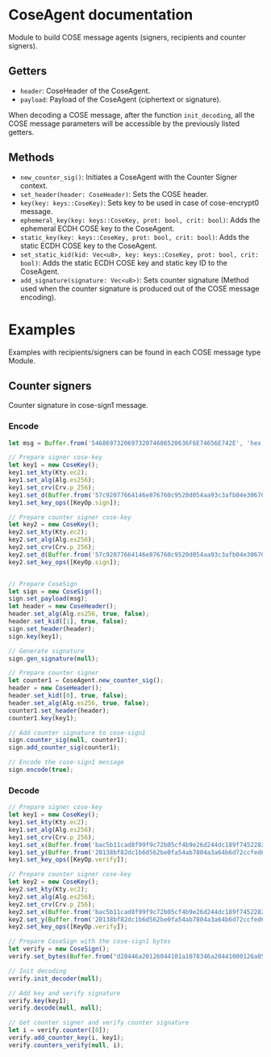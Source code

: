 # CoseAgent documentation

Module to build COSE message agents (signers, recipients and counter signers).

## Getters

- `header`: CoseHeader of the CoseAgent.
- `payload`: Payload of the CoseAgent (ciphertext or signature).

When decoding a COSE message, after the function `init_decoding`, all the COSE message parameters will be accessible by the previously listed getters.

## Methods 

- `new_counter_sig()`: Initiates a CoseAgent with the Counter Signer context.
- `set_header(header: CoseHeader)`: Sets the COSE header.
- `key(key: keys::CoseKey)`: Sets key to be used in case of cose-encrypt0 message.
- `ephemeral_key(key: keys::CoseKey, prot: bool, crit: bool)`: Adds the ephemeral ECDH COSE key to the CoseAgent.
- `static_key(key: keys::CoseKey, prot: bool, crit: bool)`: Adds the static ECDH COSE key to the CoseAgent.
- `set_static_kid(kid: Vec<u8>, key: keys::CoseKey, prot: bool, crit: bool)`: Adds the static ECDH COSE key and static key ID to the CoseAgent.
- `add_signature(signature: Vec<u8>)`: Sets counter signature (Method used when the counter signature is produced out of the COSE message encoding).

# Examples

Examples with recipients/signers can be found in each COSE message type Module.

## Counter signers

Counter signature in cose-sign1 message.

### Encode
```js
let msg = Buffer.from('546869732069732074686520636F6E74656E742E', 'hex');

// Prepare signer cose-key
let key1 = new CoseKey();
key1.set_kty(Kty.ec2);
key1.set_alg(Alg.es256);
key1.set_crv(Crv.p_256);
key1.set_d(Buffer.from('57c92077664146e876760c9520d054aa93c3afb04e306705db6090308507b4d3', 'hex'));
key1.set_key_ops([KeyOp.sign]);

// Prepare counter signer cose-key
let key2 = new CoseKey();
key2.set_kty(Kty.ec2);
key2.set_alg(Alg.es256);
key2.set_crv(Crv.p_256);
key2.set_d(Buffer.from('57c92077664146e876760c9520d054aa93c3afb04e306705db6090308507b4d3', 'hex'));
key2.set_key_ops([KeyOp.sign]);


// Prepare CoseSign
let sign = new CoseSign();
sign.set_payload(msg);
let header = new CoseHeader();
header.set_alg(Alg.es256, true, false);
header.set_kid([1], true, false);
sign.set_header(header);
sign.key(key1);

// Generate signature
sign.gen_signature(null);

// Prepare counter signer
let counter1 = CoseAgent.new_counter_sig();
header = new CoseHeader();
header.set_kid([0], true, false);
header.set_alg(Alg.es256, true, false);
counter1.set_header(header);
counter1.key(key1);

// Add counter signature to cose-sign1
sign.counter_sig(null, counter1);
sign.add_counter_sig(counter1);

// Encode the cose-sign1 message
sign.encode(true);
```

### Decode
```js
// Prepare signer cose-key
let key1 = new CoseKey();
key1.set_kty(Kty.ec2);
key1.set_alg(Alg.es256);
key1.set_crv(Crv.p_256);
key1.set_x(Buffer.from('bac5b11cad8f99f9c72b05cf4b9e26d244dc189f745228255a219a86d6a09eff', 'hex'));
key1.set_y(Buffer.from('20138bf82dc1b6d562be0fa54ab7804a3a64b6d72ccfed6b6fb6ed28bbfc117e', 'hex'));
key1.set_key_ops([KeyOp.verify]);

// Prepare counter signer cose-key
let key2 = new CoseKey();
key2.set_kty(Kty.ec2);
key2.set_alg(Alg.es256);
key2.set_crv(Crv.p_256);
key2.set_x(Buffer.from('bac5b11cad8f99f9c72b05cf4b9e26d244dc189f745228255a219a86d6a09eff', 'hex'));
key2.set_y(Buffer.from('20138bf82dc1b6d562be0fa54ab7804a3a64b6d72ccfed6b6fb6ed28bbfc117e', 'hex'));
key2.set_key_ops([KeyOp.verify]);

// Prepare CoseSign with the cose-sign1 bytes
let verify = new CoseSign();
verify.set_bytes(Buffer.from("d28446a20126044101a1078346a20441000126a0584019b7fc0f2b13cd8d1891beb3d5fcadb79dfd14384f48059454cbab16e01503a261e8f5dc47aa998782b7baa74b260ec5dd3694e44f88c99c5db7f61ff8aca23954546869732069732074686520636f6e74656e742e5840cf6f9dd76e5c7252e72bf6bf685fced5d82309c4ae0df229a501529636106ae99ddb5efc8b73c208ddbc815f91d71dc9b7db8ce6390f76ad01ba256fc0eae575", "hex"));

// Init decoding
verify.init_decoder(null);

// Add key and verify signature
verify.key(key1);
verify.decode(null, null);

// Get counter signer and verify counter signature
let i = verify.counter([0]);
verify.add_counter_key(i, key1);
verify.counters_verify(null, i);
```
